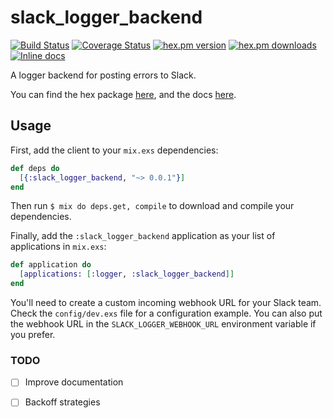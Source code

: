 slack_logger_backend
====================
[![Build Status](https://secure.travis-ci.org/craigp/slack_logger_backend.png?branch=master "Build Status")](http://travis-ci.org/craigp/slack_logger_backend) 
[![Coverage Status](https://coveralls.io/repos/craigp/slack_logger_backend/badge.svg?branch=master&service=github)](https://coveralls.io/github/craigp/slack_logger_backend?branch=master) 
[![hex.pm version](https://img.shields.io/hexpm/v/slack_logger_backend.svg)](https://hex.pm/packages/slack_logger_backend) 
[![hex.pm downloads](https://img.shields.io/hexpm/dt/slack_logger_backend.svg)](https://hex.pm/packages/slack_logger_backend)
[![Inline docs](http://inch-ci.org/github/craigp/slack_logger_backend.svg?branch=master&style=flat)](http://inch-ci.org/github/craigp/slack_logger_backend)

A logger backend for posting errors to Slack.

You can find the hex package [here](https://hex.pm/packages/slack_logger_backend), and the docs [here](http://hexdocs.pm/slack_logger_backend).

## Usage

First, add the client to your `mix.exs` dependencies:

```elixir
def deps do
  [{:slack_logger_backend, "~> 0.0.1"}]
end
```

Then run `$ mix do deps.get, compile` to download and compile your dependencies.

Finally, add the `:slack_logger_backend` application as your list of applications in `mix.exs`:

```elixir
def application do
  [applications: [:logger, :slack_logger_backend]]
end
```

You'll need to create a custom incoming webhook URL for your Slack team. Check the `config/dev.exs` file 
for a configuration example. You can also put the webhook URL in the `SLACK_LOGGER_WEBHOOK_URL` environment
variable if you prefer.

### TODO

* [ ] Improve documentation
* [ ] Backoff strategies

